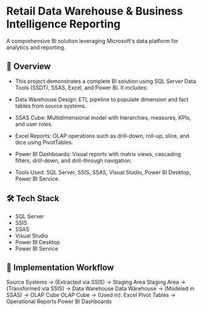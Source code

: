 

# Retail Data Warehouse & Business Intelligence Reporting

A comprehensive BI solution leveraging Microsoft's data platform for analytics and reporting.

## 📌 Overview
- This project demonstrates a complete BI solution using SQL Server Data Tools (SSDT), SSAS, Excel, and Power BI. It includes:

- Data Warehouse Design: ETL pipeline to populate dimension and fact tables from source systems.

- SSAS Cube: Multidimensional model with hierarchies, measures, KPIs, and user roles.

- Excel Reports: OLAP operations such as drill-down, roll-up, slice, and dice using PivotTables.

- Power BI Dashboards: Visual reports with matrix views, cascading filters, drill-down, and drill-through navigation.

- Tools Used: SQL Server, SSIS, SSAS, Visual Studio, Power BI Desktop, Power BI Service.


## 🛠️ Tech Stack
- SQL Server
- SSIS
- SSAS
- Visual Studio
- Power BI Desktop
- Power BI Service

## 🔄 Implementation Workflow

Source Systems → (Extracted via SSIS) → Staging Area
Staging Area → (Transformed via SSIS) → Data Warehouse
Data Warehouse → (Modeled in SSAS) → OLAP Cube
OLAP Cube → (Used in):
Excel Pivot Tables → Operational Reports
Power BI Dashboards 
